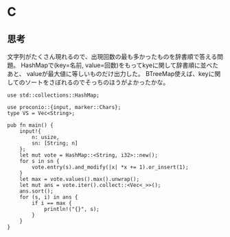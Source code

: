 # C
## 思考
文字列がたくさん現れるので、出現回数の最も多かったものを辞書順で答える問題。
HashMapで(key=名前, value=回数)をもってkyeに関して辞書順に並べたあと、
valueが最大値に等しいものだけ出力した。
BTreeMap使えば、keyに関してのソートをさぼれるのでそっちのほうがよかったかな。
```
use std::collections::HashMap;

use proconio::{input, marker::Chars};
type VS = Vec<String>;

pub fn main() {
    input!{
        n: usize,
        sn: [String; n]
    };
    let mut vote = HashMap::<String, i32>::new();
    for s in sn {
        vote.entry(s).and_modify(|x| *x += 1).or_insert(1);
    }
    let max = vote.values().max().unwrap();
    let mut ans = vote.iter().collect::<Vec<_>>();
    ans.sort();
    for (s, i) in ans {
        if i == max {
            println!("{}", s);
        }
    }
}
```